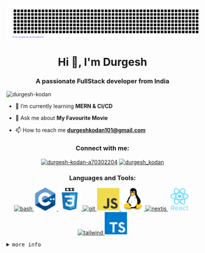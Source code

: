 ![gitartwork](gitartwork.svg)
 
<h1 align="center">Hi 👋, I'm Durgesh</h1>
<h3 align="center">A passionate FullStack developer from India</h3>

<p align="left"> <img src="https://komarev.com/ghpvc/?username=durgesh-kodan&label=Profile%20views&color=0e75b6&style=flat" alt="durgesh-kodan" /> </p>

- 🌱 I’m currently learning **MERN & CI/CD**

- 💬 Ask me about **My Favourite Movie**

- 📫 How to reach me **durgeshkodan101@gmail.com**

<h3 align="center">Connect with me:</h3>
<p align="center">
<a href="https://linkedin.com/in/durgesh-kodan-a70302204" target="blank"><img align="center" src="https://raw.githubusercontent.com/rahuldkjain/github-profile-readme-generator/master/src/images/icons/Social/linked-in-alt.svg" alt="durgesh-kodan-a70302204" height="30" width="40" /></a>
<a href="https://instagram.com/durgeshkodan/" target="blank"><img align="center" src="https://raw.githubusercontent.com/rahuldkjain/github-profile-readme-generator/master/src/images/icons/Social/instagram.svg" alt="durgesh_kodan" height="30" width="40" /></a>
</p>

<h3 align="center">Languages and Tools:</h3>
<p align="center"> 
  
  <a href="https://www.gnu.org/software/bash/" target="_blank" rel="noreferrer"> 
    <img src="https://bashlogo.com/img/symbol/svg/full_colored_dark.svg" alt="bash" width="60" height="60"/> 
  </a> 
  <a href="https://www.w3schools.com/cpp/" target="_blank" rel="noreferrer"> 
    <img src="https://raw.githubusercontent.com/devicons/devicon/master/icons/cplusplus/cplusplus-original.svg" alt="cplusplus" width="60" height="60"/> 
  </a> 
  <a href="https://www.w3schools.com/css/" target="_blank" rel="noreferrer"> 
    <img src="https://raw.githubusercontent.com/devicons/devicon/master/icons/css3/css3-original-wordmark.svg" alt="css3" width="60" height="60"/> 
  </a> 
  <a href="https://git-scm.com/" target="_blank" rel="noreferrer"> 
    <img src="https://www.vectorlogo.zone/logos/git-scm/git-scm-icon.svg" alt="git" width="60" height="60"/> 
  </a> 

  <a href="https://developer.mozilla.org/en-US/docs/Web/JavaScript" target="_blank" rel="noreferrer"> 
    <img src="https://raw.githubusercontent.com/devicons/devicon/master/icons/javascript/javascript-original.svg" alt="javascript" width="60" height="60"/> 
  </a> 
  <a href="https://www.linux.org/" target="_blank" rel="noreferrer"> 
    <img src="https://raw.githubusercontent.com/devicons/devicon/master/icons/linux/linux-original.svg" alt="linux" width="60" height="60"/> 
  </a> 
  
  <a href="https://nextjs.org/" target="_blank" rel="noreferrer"> 
    <img src="https://seeklogo.com/images/N/next-js-icon-logo-EE302D5DBD-seeklogo.com.png" alt="nextjs" width="60" height="60"/> 
  </a> 
  
  <a href="https://reactjs.org/" target="_blank" rel="noreferrer"> 
    <img src="https://raw.githubusercontent.com/devicons/devicon/master/icons/react/react-original-wordmark.svg" alt="react" width="60" height="60"/> 
  </a> 
  <a href="https://tailwindcss.com/" target="_blank" rel="noreferrer"> 
    <img src="https://www.vectorlogo.zone/logos/tailwindcss/tailwindcss-icon.svg" alt="tailwind" width="60" height="60"/> 
  </a> 
  <a href="https://www.typescriptlang.org/" target="_blank" rel="noreferrer"> 
    <img src="https://raw.githubusercontent.com/devicons/devicon/master/icons/typescript/typescript-original.svg" alt="typescript" width="60" height="60"/> 
  </a> 
</p>

<details>
 <summary><kbd>more info</kbd></summary>

<p><img align="left" src="https://github-readme-stats.vercel.app/api/top-langs?username=durgesh-kodan&show_icons=true&locale=en&langs_count=8&theme=tokyonight" alt="durgesh-kodan" /></p>

<p>&nbsp;<img align="left" src="https://github-readme-stats.vercel.app/api?username=durgesh-kodan&show_icons=true&locale=en&theme=tokyonight" alt="durgesh-kodan" /></p>

<p><img align="center" src="https://github-readme-streak-stats.herokuapp.com/?user=durgesh-kodan&theme=tokyonight" alt="durgesh-kodan" /></p>


<!--![GitHub Summary](http://github-profile-summary-cards.vercel.app/api/cards/profile-details?username=durgesh-kodan&theme=tokyonight)-->

<!-- activity graph heroku-app start -->
<p align="left">
    <a href="https://ossinsight.io/analyze/tsirysndr">
        <img src="https://github-readme-activity-graph.vercel.app/graph?username=durgesh-kodan&theme=nightowl&hide_border=true&hide_title=false&area=true&custom_title=Total%20contribution%20graph%20in%20all%20repo" width="95%" alt="activity graph">
    </a>
</p>

<p align="center">My Current arch setup</p>

![currentrice](rice.png)
</details>

<!-- activity graph heroku-app end  -->
<!--
<picture>
  <source media="(prefers-color-scheme: dark)" srcset="https://api.star-history.com/svg?repos=durgesh-kodan/Portfolio&type=Date&theme=dark" />
  <source media="(prefers-color-scheme: light)" srcset="https://api.star-history.com/svg?repos=durgesh-kodan/Portfolio&type=Date" />
  <img alt="Star History Chart" src="https://api.star-history.com/svg?repos=durgesh-kodan/Portfolio&type=Date" />
</picture>
-->

